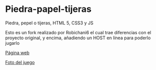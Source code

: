# Piedra-papel-tijeras
Piedra, pepel o tijeras, HTML 5, CSS3 y JS

Esto es un fork realizado por Robichani6 el cual trae diferencias con el proyecto original, y encima, añadiendo un HOST en línea para poderlo jugarlo

[Página web](https://robichani6-1.github.io/piedra-papel-tijeras/)

[Foto del juego](https://imgur.com/a/kzVhKSs)
